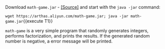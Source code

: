 Download `math-game.jar` - [[Source]](https://github.com/alibaba/arthas/blob/af70d95383ddc3692dbcd0e9c1cbfc201ae43a98/math-game/src/main/java/demo/MathGame.java) and start with the `java -jar` command:

`wget https://arthas.aliyun.com/math-game.jar; java -jar math-game.jar`{{execute T1}}

`math-game` is a very simple program that randomly generates integers, performs factorization, and prints the results.
If the generated random number is negative, a error message will be printed.
